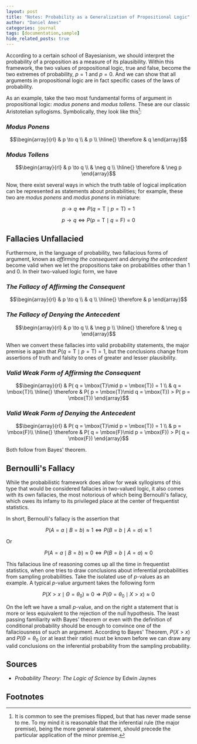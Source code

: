 ```yaml
---
layout: post
title: "Notes: Probability as a Generalization of Propositional Logic"
author: "Daniel Ames"
categories: journal
tags: [documentation,sample]
hide_related_posts: true
---
```


According to a certain school of Bayesianism, we should interpret the probability of a proposition as a measure of its plausibility. Within this framework, the two values of propositional logic, true and false, become the two extremes of probability, $p = 1$ and $p = 0$. And we can show that all arguments in propositional logic are in fact specific cases of the laws of probability.


As an example, take the two most fundamental forms of argument in propositional logic: _modus ponens_ and _modus tollens_.  These are our classic Aristotelian syllogisms. Symbolically, they look like this[^1]:

### _Modus Ponens_
$$\begin{array}{rl}
    & p \to q \\
    & p \\
    \hline{}
    \therefore & q
  \end{array}$$

### _Modus Tollens_
$$\begin{array}{rl}
    & p \to q \\
    & \neg q \\
    \hline{}
    \therefore & \neg p
  \end{array}$$

Now, there exist several ways in which the truth table of logical implication can be represented as statements about probabilities; for example, these two are _modus ponens_ and _modus ponens_ in miniature:

$$
p \to q \Longleftrightarrow P( q = \mbox{T}\mid p = \mbox{T}) = 1
$$

$$
p \to q \Longleftrightarrow P( p = \mbox{T}\mid q = \mbox{F}) = 0
$$


## Fallacies Unfallacied

Furthermore, in the language of probability, two fallacious forms of argument, known as _affirming the consequent_ and _denying the antecedent_ become valid when we let the propositions take on probabilities other than 1 and 0. In their two-valued logic form, we have

### _The Fallacy of Affirming the Consequent_
$$\begin{array}{rl}
    & p \to q \\
    & q \\
    \hline{}
    \therefore & p
  \end{array}$$

### _The Fallacy of Denying the Antecedent_
$$\begin{array}{rl}
    & p \to q \\
    & \neg p \\
    \hline{}
    \therefore & \neg q
  \end{array}$$


When we convert these fallacies into valid probability statements, the major premise is again that $P( q = \mbox{T}\mid p = \mbox{T}) = 1$, but the conclusions change from assertions of truth and falsity to ones of greater and lesser plausibility.

### _Valid Weak Form of Affirming the Consequent_
$$\begin{array}{rl}
    & P( q = \mbox{T}\mid p = \mbox{T}) = 1 \\
    & q = \mbox{T}\\
    \hline{}
    \therefore & P( p = \mbox{T}\mid q = \mbox{T}) > P( p = \mbox{T}) 
  \end{array}$$

### _Valid Weak Form of Denying the Antecedent_
$$\begin{array}{rl}
    & P( q = \mbox{T}\mid p = \mbox{T}) = 1 \\
    & p = \mbox{F}\\
    \hline{}
    \therefore & P( q = \mbox{F}\mid p = \mbox{F}) > P( q = \mbox{F}) 
  \end{array}$$

Both follow from Bayes' theorem. 

## Bernoulli's Fallacy 

While the probabilistic framework does allow for weak syllogisms of this type that would be considered fallacies in two-valued logic, it also comes with its own fallacies, the most notorious of which being Bernoulli's fallacy, which owes its infamy to its privileged place at the center of frequentist statistics.


In short, Bernoulli's fallacy is the assertion that

$$
P(A = a \mid B = b) \approx 1 \Longleftrightarrow P(B = b \mid A = a) \approx 1 
$$

Or

$$
P(A = a \mid B = b) \approx 0 \Longleftrightarrow P(B = b \mid A = a) \approx 0 
$$

This fallacious line of reasoning comes up all the time in frequentist statistics, when one tries to draw conclusions about inferential probabilities from sampling probabilities. Take the isolated use of $p$-values as an example. A typical $p$-value argument takes the following form

$$
P(X > x \mid \Theta = \theta_{0}) \approx 0 \Longrightarrow P(\Theta = \theta_{0} \mid X > x) \approx 0
$$

On the left we have a small $p$-value, and on the right a statement that is more or less equivalent to the rejection of the null hypothesis. The least passing familiarity with Bayes' theorem or even with the definition of conditional probability should be enough to convince one of the fallaciousness of such an argument. According to Bayes' Theorem, $P(X > x)$ and $P(\Theta = \theta_{0}$ (or at least their ratio) must be known before we can draw any valid conclusions on the inferential probability from the sampling probability.


## Sources
 * _Probability Theory: The Logic of Science_ by Edwin Jaynes

## Footnotes

[^1]: It is common to see the premises flipped, but that has never made sense to me. To my mind it is reasonable that the inferential rule (the major premise), being the more general statement, should precede the particular application of the minor premise.







